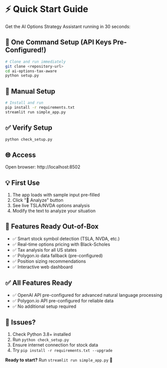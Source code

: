 # ⚡ Quick Start Guide

Get the AI Options Strategy Assistant running in 30 seconds:

## 🎯 One Command Setup (API Keys Pre-Configured!)

```bash
# Clone and run immediately
git clone <repository-url>
cd ai-options-tax-aware
python setup.py
```

## 🚀 Manual Setup

```bash
# Install and run
pip install -r requirements.txt
streamlit run simple_app.py
```

## ✅ Verify Setup

```bash
python check_setup.py
```

## 🌐 Access

Open browser: http://localhost:8502

## 💡 First Use

1. The app loads with sample input pre-filled
2. Click "🚀 Analyze" button 
3. See live TSLA/NVDA options analysis
4. Modify the text to analyze your situation

## 🎯 Features Ready Out-of-Box

- ✅ Smart stock symbol detection (TSLA, NVDA, etc.)
- ✅ Real-time options pricing with Black-Scholes
- ✅ Tax analysis for all US states  
- ✅ Polygon.io data fallback (pre-configured)
- ✅ Position sizing recommendations
- ✅ Interactive web dashboard

## ✅ All Features Ready

- ✅ OpenAI API pre-configured for advanced natural language processing
- ✅ Polygon.io API pre-configured for reliable data
- ✅ No additional setup required

## 🚨 Issues?

1. Check Python 3.8+ installed
2. Run `python check_setup.py` 
3. Ensure internet connection for stock data
4. Try `pip install -r requirements.txt --upgrade`

**Ready to start?** Run `streamlit run simple_app.py` 🚀